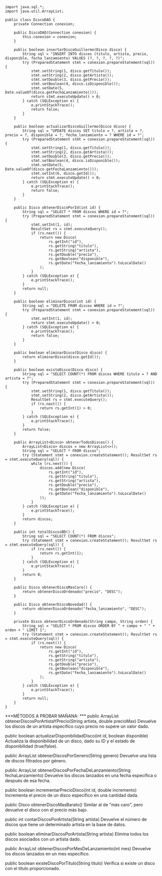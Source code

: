 ```
import java.sql.*;
import java.util.ArrayList;

public class DiscoDAO {
    private Connection conexion;

    public DiscoDAO(Connection conexion) {
        this.conexion = conexion;
    }

    public boolean insertarDiscoGuillermo(Disco disco) {
        String sql = "INSERT INTO discos (titulo, artista, precio, disponible, fecha_lanzamiento) VALUES (?, ?, ?, ?, ?)";
        try (PreparedStatement stmt = conexion.prepareStatement(sql)) {
            stmt.setString(1, disco.getTitulo());
            stmt.setString(2, disco.getArtista());
            stmt.setDouble(3, disco.getPrecio());
            stmt.setBoolean(4, disco.isDisponible());
            stmt.setDate(5, Date.valueOf(disco.getFechaLanzamiento()));
            return stmt.executeUpdate() > 0;
        } catch (SQLException e) {
            e.printStackTrace();
            return false;
        }
    }

    public boolean actualizarDiscoGuillermo(Disco disco) {
        String sql = "UPDATE discos SET titulo = ?, artista = ?, precio = ?, disponible = ?, fecha_lanzamiento = ? WHERE id = ?";
        try (PreparedStatement stmt = conexion.prepareStatement(sql)) {
            stmt.setString(1, disco.getTitulo());
            stmt.setString(2, disco.getArtista());
            stmt.setDouble(3, disco.getPrecio());
            stmt.setBoolean(4, disco.isDisponible());
            stmt.setDate(5, Date.valueOf(disco.getFechaLanzamiento()));
            stmt.setInt(6, disco.getId());
            return stmt.executeUpdate() > 0;
        } catch (SQLException e) {
            e.printStackTrace();
            return false;
        }
    }

    public Disco obtenerDiscoPorId(int id) {
        String sql = "SELECT * FROM discos WHERE id = ?";
        try (PreparedStatement stmt = conexion.prepareStatement(sql)) {
            stmt.setInt(1, id);
            ResultSet rs = stmt.executeQuery();
            if (rs.next()) {
                return new Disco(
                    rs.getInt("id"),
                    rs.getString("titulo"),
                    rs.getString("artista"),
                    rs.getDouble("precio"),
                    rs.getBoolean("disponible"),
                    rs.getDate("fecha_lanzamiento").toLocalDate()
                );
            }
        } catch (SQLException e) {
            e.printStackTrace();
        }
        return null;
    }

    public boolean eliminarDisco(int id) {
        String sql = "DELETE FROM discos WHERE id = ?";
        try (PreparedStatement stmt = conexion.prepareStatement(sql)) {
            stmt.setInt(1, id);
            return stmt.executeUpdate() > 0;
        } catch (SQLException e) {
            e.printStackTrace();
            return false;
        }
    }

    public boolean eliminarDisco(Disco disco) {
        return eliminarDisco(disco.getId());
    }

    public boolean existeDisco(Disco disco) {
        String sql = "SELECT COUNT(*) FROM discos WHERE titulo = ? AND artista = ?";
        try (PreparedStatement stmt = conexion.prepareStatement(sql)) {
            stmt.setString(1, disco.getTitulo());
            stmt.setString(2, disco.getArtista());
            ResultSet rs = stmt.executeQuery();
            if (rs.next()) {
                return rs.getInt(1) > 0;
            }
        } catch (SQLException e) {
            e.printStackTrace();
        }
        return false;
    }

    public ArrayList<Disco> obtenerTodosDiscos() {
        ArrayList<Disco> discos = new ArrayList<>();
        String sql = "SELECT * FROM discos";
        try (Statement stmt = conexion.createStatement(); ResultSet rs = stmt.executeQuery(sql)) {
            while (rs.next()) {
                discos.add(new Disco(
                    rs.getInt("id"),
                    rs.getString("titulo"),
                    rs.getString("artista"),
                    rs.getDouble("precio"),
                    rs.getBoolean("disponible"),
                    rs.getDate("fecha_lanzamiento").toLocalDate()
                ));
            }
        } catch (SQLException e) {
            e.printStackTrace();
        }
        return discos;
    }

    public int totalDiscosBD() {
        String sql = "SELECT COUNT(*) FROM discos";
        try (Statement stmt = conexion.createStatement(); ResultSet rs = stmt.executeQuery(sql)) {
            if (rs.next()) {
                return rs.getInt(1);
            }
        } catch (SQLException e) {
            e.printStackTrace();
        }
        return 0;
    }

    public Disco obtenerDiscoMasCaro() {
        return obtenerDiscoOrdenado("precio", "DESC");
    }

    public Disco obtenerDiscoNovedad() {
        return obtenerDiscoOrdenado("fecha_lanzamiento", "DESC");
    }

    private Disco obtenerDiscoOrdenado(String campo, String orden) {
        String sql = "SELECT * FROM discos ORDER BY " + campo + " " + orden + " LIMIT 1";
        try (Statement stmt = conexion.createStatement(); ResultSet rs = stmt.executeQuery(sql)) {
            if (rs.next()) {
                return new Disco(
                    rs.getInt("id"),
                    rs.getString("titulo"),
                    rs.getString("artista"),
                    rs.getDouble("precio"),
                    rs.getBoolean("disponible"),
                    rs.getDate("fecha_lanzamiento").toLocalDate()
                );
            }
        } catch (SQLException e) {
            e.printStackTrace();
        }
        return null;
    }
}
```

***MÉTODOS A PROBAR MAÑANA: *** 
public ArrayList<Disco> obtenerDiscosPorArtistaYPrecio(String artista, double precioMax)
Devuelve los discos de un artista específico cuyo precio no supere un valor dado.

public boolean actualizarDisponibilidadDisco(int id, boolean disponible)
Actualiza la disponibilidad de un disco, dado su ID y el estado de disponibilidad (true/false).

public ArrayList<Disco> obtenerDiscosPorGenero(String genero)
Devuelve una lista de discos filtrados por género.

public ArrayList<Disco> obtenerDiscosPorFechaDeLanzamiento(String fechaLanzamiento)
Devuelve los discos lanzados en una fecha específica o después de esa fecha.

public boolean incrementarPrecioDisco(int id, double incremento)
Incrementa el precio de un disco específico en una cantidad dada.

public Disco obtenerDiscoMasBarato()
Similar al de "más caro", pero devuelve el disco con el precio más bajo.

public int contarDiscosPorArtista(String artista)
Devuelve el número de discos que tiene un determinado artista en la base de datos.

public boolean eliminarDiscosPorArtista(String artista)
Elimina todos los discos asociados con un artista dado.

public ArrayList<Disco> obtenerDiscosPorMesDeLanzamiento(int mes)
Devuelve los discos lanzados en un mes específico.

public boolean existeDiscoPorTitulo(String titulo)
Verifica si existe un disco con el título proporcionado.







